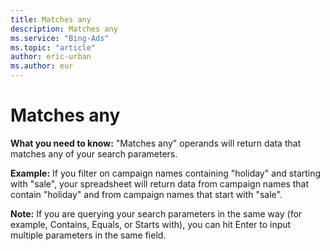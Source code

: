```yaml
---
title: Matches any
description: Matches any
ms.service: "Bing-Ads"
ms.topic: "article"
author: eric-urban
ms.author: eur
---
```


# Matches any

**What you need to know:** "Matches any" operands will return data that matches any of your search parameters.

**Example:** If you filter on campaign names containing "holiday" and starting with "sale", your spreadsheet will return data from campaign names that contain "holiday" and from campaign names that start with "sale".

**Note:** If you are querying your search parameters in the same way (for example, Contains, Equals, or Starts with), you can hit Enter to input multiple parameters in the same field.


